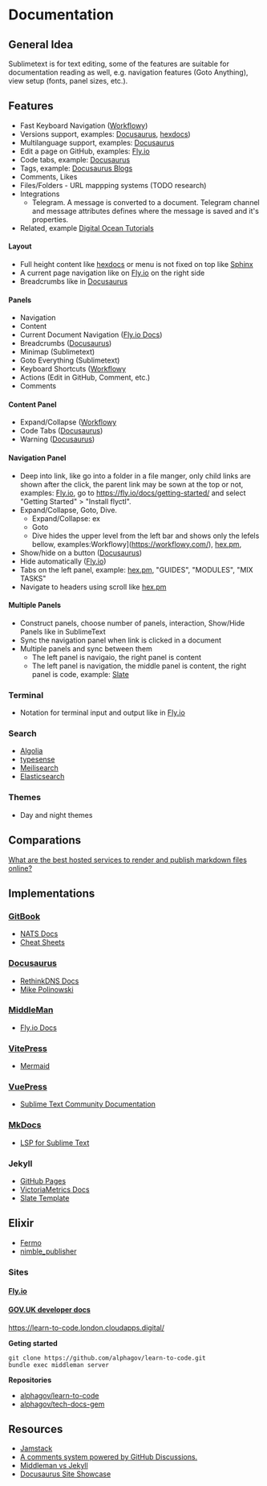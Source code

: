 # Documentation

## General Idea

Sublimetext is for text editing, some of the features are suitable for documentation reading as well, e.g. navigation features (Goto Anything), view setup (fonts, panel sizes, etc.).

## Features

* Fast Keyboard Navigation ([Workflowy](https://workflowy.com/))
* Versions support, examples: [Docusaurus](https://docusaurus.io/), [hexdocs](https://hexdocs.pm/))
* Multilanguage support, examples: [Docusaurus](https://docusaurus.io/)
* Edit a page on GitHub, examples: [Fly.io](https://fly.io/docs/)
* Code tabs, example: [Docusaurus](https://docusaurus.io/)
* Tags, example: [Docusaurus Blogs](https://docusaurus.io/blog)
* Comments, Likes
* Files/Folders - URL mappping systems (TODO research)
* Integrations
  * Telegram. A message is converted to a document. Telegram channel and message attributes defines where the message is saved and it's properties.
* Related, example [Digital Ocean Tutorials](https://www.digitalocean.com/community/tutorials/)

#### Layout

* Full height content like [hexdocs](https://hexdocs.pm/) or menu is not fixed on top like [Sphinx](https://www.sphinx-doc.org/) 
* A current page navigation like on [Fly.io](https://fly.io/docs/) on the right side
* Breadcrumbs like in [Docusaurus](https://docusaurus.io/)

#### Panels

* Navigation
* Content
* Current Document Navigation ([Fly.io Docs](https://fly.io/docs/))
* Breadcrumbs ([Docusaurus](https://docusaurus.io/))
* Minimap (Sublimetext)
* Goto Everything (Sublimetext)
* Keyboard Shortcuts ([Workflowy](https://workflowy.com/)
* Actions (Edit in GitHub, Comment, etc.)
* Comments

#### Content Panel

* Expand/Collapse ([Workflowy](https://workflowy.com/)
* Code Tabs ([Docusaurus](https://docusaurus.io/))
* Warning ([Docusaurus](https://docusaurus.io/))

#### Navigation Panel

* Deep into link, like go into a folder in a file manger, only child links are shown after the click, the parent link may be sown at the top or not, examples: [Fly.io](https://fly.io/docs/), go to https://fly.io/docs/getting-started/ and select "Getting Started" > "Install flyctl".
* Expand/Collapse, Goto, Dive.
  * Expand/Collapse: ex
  * Goto
  * Dive hides the upper level from the left bar and shows only the lefels bellow, examples:Workflowy](https://workflowy.com/), [hex.pm](hex.pm), 
* Show/hide on a button ([Docusaurus](https://docusaurus.io/))
* Hide automatically ([Fly.io](https://fly.io/docs/))
* Tabs on the left panel, example: [hex.pm](hex.pm), "GUIDES", "MODULES", "MIX TASKS"
* Navigate to headers using scroll like [hex.pm](hex.pm)

#### Multiple Panels

* Construct panels, choose number of panels, interaction, Show/Hide Panels like in SublimeText 
* Sync the navigation panel when link is clicked in a document
* Multiple panels and sync between them
  * The left panel is navigaio, the right panel is content
  * The left panel is navigation, the middle panel is content, the right panel is code, example: [Slate](slatedocs.github.io/slate/) 

### Terminal

* Notation for terminal input and output like in [Fly.io](https://fly.io/docs/)

### Search

* [Algolia](https://www.algolia.com/)
* [typesense](https://typesense.org/)
* [Meilisearch](meilisearch.com/)
* [Elasticsearch](https://www.elastic.co/)

### Themes

* Day and night themes

## Comparations

[What are the best hosted services to render and publish markdown files online?](https://www.slant.co/topics/3845/~hosted-services-to-render-and-publish-markdown-files-online)

## Implementations

### [GitBook](https://www.gitbook.com/)

* [NATS Docs](https://nats.io/)
* [Cheat Sheets](https://jairanjankumar.gitbook.io/cheatsheet/chapter1)

### [Docusaurus](https://docusaurus.io/)

* [RethinkDNS Docs](https://docs.rethinkdns.com/)
* [Mike Polinowski](https://mpolinowski.github.io/)

### [MiddleMan](https://middlemanapp.com/)

* [Fly.io Docs](https://fly.io/docs/])

### [VitePress](https://vitepress.dev/)

* [Mermaid](https://mermaid.js.org/intro/)

### [VuePress](https://vuepress.vuejs.org/)

* [Sublime Text Community Documentation](https://docs.sublimetext.io/)

### [MkDocs](https://www.mkdocs.org/)

* [LSP for Sublime Text](https://lsp.sublimetext.io/)

### Jekyll

* [GitHub Pages](https://pages.github.com/)
* [VictoriaMetrics Docs](https://docs.victoriametrics.com/)
* [Slate Template](https://github.com/slatedocs/slate)

## Elixir

* [Fermo](https://hexdocs.pm/fermo/middlemantofermo.html)
* [nimble_publisher](https://hex.pm/packages/nimble_publisher)

### Sites

#### [Fly.io](https://fly.io/docs/)

#### [GOV.UK developer docs](https://docs.publishing.service.gov.uk)

https://learn-to-code.london.cloudapps.digital/

**Geting started**

```shell
git clone https://github.com/alphagov/learn-to-code.git
bundle exec middleman server
```

**Repositories**

* [alphagov/learn-to-code](https://github.com/alphagov/learn-to-code)
* [alphagov/tech-docs-gem](https://github.com/alphagov/tech-docs-gem/blob/main/README.md)

## Resources

* [Jamstack](https://jamstack.org/)
* [A comments system powered by GitHub Discussions.](https://giscus.app/)
* [Middleman vs Jekyll](https://github.com/geraldb/talks/blob/master/jekyll_vs_middleman.md)
* [Docusaurus Site Showcase](https://docusaurus.io/showcase)
